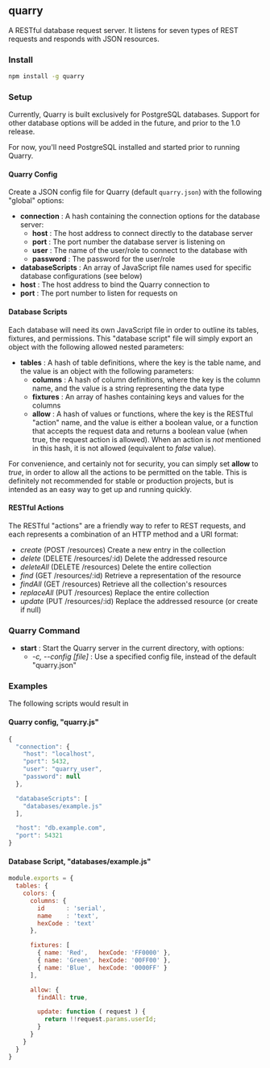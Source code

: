 ## quarry

A RESTful database request server. It listens for seven types of REST requests and responds with JSON resources.

### Install

```sh
npm install -g quarry
```

### Setup

Currently, Quarry is built exclusively for PostgreSQL databases. Support for other database options will be added in the future, and prior to the 1.0 release.

For now, you'll need PostgreSQL installed and started prior to running Quarry.

#### Quarry Config

Create a JSON config file for Quarry (default `quarry.json`) with the following "global" options:

- **connection** : A hash containing the connection options for the database server:
  - **host** : The host address to connect directly to the database server
  - **port** : The port number the database server is listening on
  - **user** : The name of the user/role to connect to the database with
  - **password** : The password for the user/role
- **databaseScripts** : An array of JavaScript file names used for specific database configurations (see below)
- **host** : The host address to bind the Quarry connection to
- **port** : The port number to listen for requests on

#### Database Scripts

Each database will need its own JavaScript file in order to outline its tables, fixtures, and permissions. This "database script" file will simply export an object with the following allowed nested parameters:

- **tables** : A hash of table definitions, where the key is the table name, and the value is an object with the following parameters:
  - **columns** : A hash of column definitions, where the key is the column name, and the value is a string representing the data type
  - **fixtures** : An array of hashes containing keys and values for the columns
  - **allow** : A hash of values or functions, where the key is the RESTful "action" name, and the value is either a boolean value, or a function that accepts the request data and returns a boolean value (when true, the request action is allowed). When an action is *not* mentioned in this hash, it is not allowed (equivalent to *false* value).

For convenience, and certainly not for security, you can simply set **allow** to *true*, in order to allow all the actions to be permitted on the table. This is definitely not recommended for stable or production projects, but is intended as an easy way to get up and running quickly.

#### RESTful Actions

The RESTful "actions" are a friendly way to refer to REST requests, and each represents a combination of an HTTP method and a URI format:

- *create* (POST /resources) Create a new entry in the collection
- *delete* (DELETE /resources/:id) Delete the addressed resource
- *deleteAll* (DELETE /resources) Delete the entire collection
- *find* (GET /resources/:id) Retrieve a representation of the resource
- *findAll* (GET /resources) Retrieve all the collection's resources
- *replaceAll* (PUT /resources) Replace the entire collection
- *update* (PUT /resources/:id) Replace the addressed resource (or create if null)

### Quarry Command

- **start** : Start the Quarry server in the current directory, with options:
  - *-c, --config [file]* : Use a specified config file, instead of the default "quarry.json"

### Examples

The following scripts would result in

#### Quarry config, "quarry.js"

```js
{
  "connection": {
    "host": "localhost",
    "port": 5432,
    "user": "quarry_user",
    "password": null
  },

  "databaseScripts": [
    "databases/example.js"
  ],

  "host": "db.example.com",
  "port": 54321
}
```

#### Database Script, "databases/example.js"

```js
module.exports = {
  tables: {
    colors: {
      columns: {
        id      : 'serial',
        name    : 'text',
        hexCode : 'text'
      },

      fixtures: [
        { name: 'Red',   hexCode: 'FF0000' },
        { name: 'Green', hexCode: '00FF00' },
        { name: 'Blue',  hexCode: '0000FF' }
      ],

      allow: {
        findAll: true,

        update: function ( request ) {
          return !!request.params.userId;
        }
      }
    }
  }
}
```
